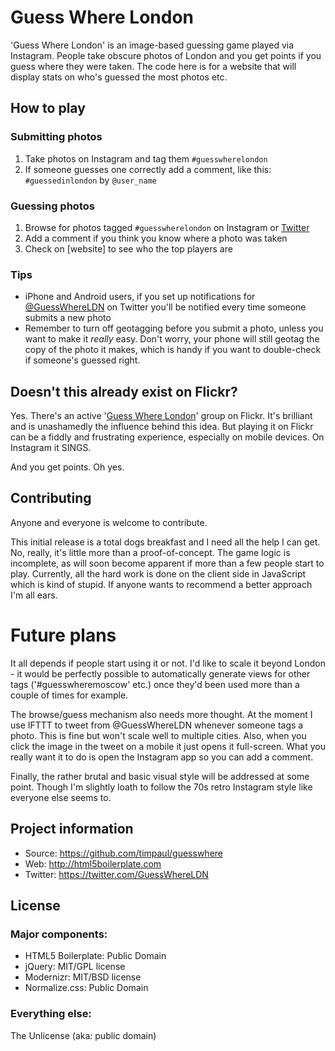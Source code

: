 # Guess Where London

'Guess Where London' is an image-based guessing game played via Instagram. People take obscure photos of London and you get points if you guess where they were taken. The code here is for a website that will display stats on who's guessed the most photos etc.

## How to play

### Submitting photos

1. Take photos on Instagram and tag them `#guesswherelondon`
2. If someone guesses one correctly add a comment, like this:
   `#guessedinlondon` by `@user_name`

### Guessing photos

1. Browse for photos tagged `#guesswherelondon` on Instagram or [Twitter](https://twitter.com/#!/search/realtime/guesswherelondon)
2. Add a comment if you think you know where a photo was taken
3. Check on [website] to see who the top players are

### Tips

* iPhone and Android users, if you set up notifications for [@GuessWhereLDN](https://twitter.com/GuessWhereLDN) on Twitter you'll be notified every time someone submits a new photo
* Remember to turn off geotagging before you submit a photo, unless you want to make it _really_ easy. Don't worry, your phone will still geotag the copy of the photo it makes, which is handy if you want to double-check if someone's guessed right.

## Doesn't this already exist on Flickr?

Yes. There's an active '[Guess Where London](http://www.flickr.com/groups/guesswherelondon/)' group on Flickr. It's brilliant and is unashamedly the influence behind this idea. But playing it on Flickr can be a fiddly and frustrating experience, especially on mobile devices. On Instagram it SINGS.

And you get points. Oh yes.


## Contributing

Anyone and everyone is welcome to contribute.

This initial release is a total dogs breakfast and I need all the help I can get. No, really, it's little more than a proof-of-concept. The game logic is incomplete, as will soon become apparent if more than a few people start to play. Currently, all the hard work is done on the client side in JavaScript which is kind of stupid. If anyone wants to recommend a better approach I'm all ears.

# Future plans

It all depends if people start using it or not. I'd like to scale it beyond London - it would be perfectly possible to automatically generate views for other tags ('#guesswheremoscow' etc.) once they'd been used more than a couple of times for example.

The browse/guess mechanism also needs more thought. At the moment I use IFTTT to tweet from @GuessWhereLDN whenever someone tags a photo. This is fine but won't scale well to multiple cities. Also, when you click the image in the tweet on a mobile it just opens it full-screen. What you really want it to do is open the Instagram app so you can add a comment.

Finally, the rather brutal and basic visual style will be addressed at some point. Though I'm slightly loath to follow the 70s retro Instagram style like everyone else seems to.


## Project information

* Source: https://github.com/timpaul/guesswhere
* Web: http://html5boilerplate.com
* Twitter: https://twitter.com/GuessWhereLDN


## License

### Major components:

* HTML5 Boilerplate: Public Domain
* jQuery: MIT/GPL license
* Modernizr: MIT/BSD license
* Normalize.css: Public Domain

### Everything else:

The Unlicense (aka: public domain)
